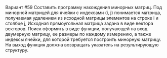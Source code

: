Вариант #59
Составить программу нахождения минорных матриц. Под минорной матрицей для ячейки с индексами (i, j) понимается матрица, получаемая удалением из исходной матрицы элементов на строке i и столбце j, Исходная прямоугольная матрица задана в виде вектора векторов. Поиск оформить в виде функции, получающей на вход двумерную матрицу, ее размеры по каждому измерению, а также индексы ячейки, для которой требуется построить минорную матрицу. На выход функция должна возвращать указатель на результирующую структуру.

